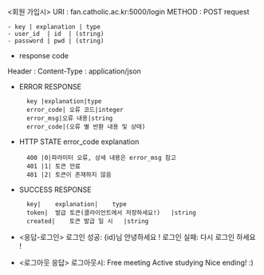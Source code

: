 <회원 가입시>
URI : fan.catholic.ac.kr:5000/login
METHOD : POST
    request
    
    - key | explanation | type
    - user_id  | id  | (string)
    - password | pwd | (string)

- response code

Header : Content-Type : application/json

- ERROR RESPONSE

        key |explanation|type
        error_code|	오류 코드|integer
        error_msg|오류 내용|string
        error_code|(오류 별 반환 내용 및 상태)

- HTTP STATE	error_code	explanation

        400	|0|파라미터 오류, 상세 내용은 error_msg 참고
        401	|1|	토큰 만료
        401	|2|	토큰이 존재하지 않음
    
- SUCCESS RESPONSE

        key|	explanation|	type
        token|	발급 토큰(클라이언트에서 저장하세요!)	|string
        created|	토큰 발급 일 시	|string

- <응답-로그인>
로그인 성공: {id}님 안녕하세요 !
로그인 실패: 다시 로그인 하세요 !
- <로그아웃 응답>
로그아웃시:   Free meeting Active studying Nice ending! :)
